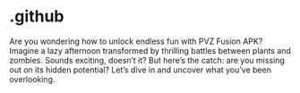# .github
Are you wondering how to unlock endless fun with PVZ Fusion APK? Imagine a lazy afternoon transformed by thrilling battles between plants and zombies. Sounds exciting, doesn’t it? But here’s the catch: are you missing out on its hidden potential? Let’s dive in and uncover what you’ve been overlooking.
